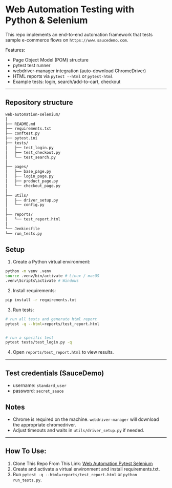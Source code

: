# Web Automation Testing with Python & Selenium


This repo implements an end-to-end automation framework that tests sample e-commerce flows on `https://www.saucedemo.com`.


Features:
- Page Object Model (POM) structure
- pytest test runner
- webdriver-manager integration (auto-download ChromeDriver)
- HTML reports via `pytest --html` or `pytest-html`
- Example tests: login, search/add-to-cart, checkout
----
## Repository structure
```bash
web-automation-selenium/
│
├── README.md
├── requirements.txt
├── conftest.py
├── pytest.ini
├── tests/
│   ├── test_login.py
│   ├── test_checkout.py
│   └── test_search.py
│
├── pages/
│   ├── base_page.py
│   ├── login_page.py
│   ├── product_page.py
│   └── checkout_page.py
│
├── utils/
│   ├── driver_setup.py
│   └── config.py
│
├── reports/
│   └── test_report.html
│
└── Jenkinsfile
└── run_tests.py
```


## Setup
1. Create a Python virtual environment:


```bash
python -m venv .venv
source .venv/bin/activate # Linux / macOS
.venv\Scripts\activate # Windows
```
2. Install requirements:
```bash
pip install -r requirements.txt
```
3. Run tests:
```bash
# run all tests and generate html report
pytest -q --html=reports/test_report.html


# run a specific test
pytest tests/test_login.py -q
```
4. Open ```reports/test_report.html``` to view results.
---
## Test credentials (SauceDemo)
- username: ```standard_user```
- password: ```secret_sauce```

## Notes
- Chrome is required on the machine. ```webdriver-manager``` will download the appropriate chromedriver.
- Adjust timeouts and waits in ```utils/driver_setup.py``` if needed.

---
## How To Use:
1. Clone This Repo From This Link: [Web Automation Pytest Selenium](https://github.com/saadgeeus/Web-Automation-Pytest-Selenium)
2. Create and activate a virtual environment and install requirements.txt.
3. Run ```pytest -q --html=reports/test_report.html``` or ```python run_tests.py```.
